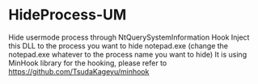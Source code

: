 # HideProcess-UM

Hide usermode process through NtQuerySystemInformation Hook
Inject this DLL to the process you want to hide notepad.exe (change the notepad.exe whatever to the process name you want to hide)
It is using MinHook library for the hooking, please refer to https://github.com/TsudaKageyu/minhook
